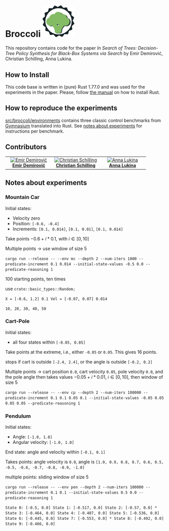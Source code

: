 # Broccoli <td align="center" valign="top" width="33.33%"><img src="https://github.com/SUMI-lab/Broccoli/blob/main/broccoli-3d.png?raw=true" width="100px;"/></td>

This repository contains code for the paper _In Search of Trees: Decision-Tree Policy Synthesis for Black-Box Systems via Search_ by Emir Demirović, Christian Schilling, Anna Lukina.

## How to Install

This code base is written in (pure) Rust 1.77.0 and was used for the experiments in the paper.
Please, follow [the manual](https://doc.rust-lang.org/book/ch01-01-installation.html) on how to install Rust.

## How to reproduce the experiments

[src/broccoli/environments](https://github.com/SUMI-lab/Broccoli-dev/tree/main/src/broccoli/environments) contains three classic control benchmarks from [Gymnasium](https://gymnasium.farama.org/environments/classic_control/) translated into Rust. See [notes about experiments](#notes-about-experiments) for instructions per benchmark.

## Contributors

<table>
  <tbody>
    <tr>
      <td align="center" valign="top" width="33.33%"><a href="https://github.com/emirde"><img src="https://avatars.githubusercontent.com/u/18117380?v=4?s=100" width="100px;" alt="Emir Demirović"/><br /><b>Emir Demirović</b></a></td>
      <td align="center" valign="top" width="33.33%"><a href="https://github.com/schillic"><img src="https://avatars.githubusercontent.com/u/9656686?v=4?s=100" width="100px;" alt="Christian Schilling"/><br /><b>Christian Schilling</b></a></td>
      <td align="center" valign="top" width="33.33%"><a href="https://github.com/AnnaLukina"><img src="https://avatars.githubusercontent.com/u/17516017?v=4?s=100" width="100px;" alt="Anna Lukina"/><br /><b>Anna Lukina</b></a></td>
    </tr>
  </tbody>
</table>

## Notes about experiments

### Mountain Car

Initial states:
+ Velocity zero
+ Position: `[-0.6, -0.4]`
+ Increments: `[0.1, 0.014]`, `[0.1, 0.01]`, `[0.1, 0.014]`

Take points $-0.6 + i * 0.1$, with $i \in [0, 10]$

Multiple points -> use window of size 5

`cargo run --release -- --env mc --depth 2 --num-iters 1000 --predicate-increment 0.1 0.014 --initial-state-values -0.5 0.0 --predicate-reasoning 1`

100 starting points, ten times

use `crate::basic_types::Random;`


`X = [-0.6, 1.2] 0.1
Vel = [-0.07, 0.07] 0.014`

`10, 20, 30, 40, 50`

### Cart-Pole

Initial states:
+ all four states within `[-0.05, 0.05]`

Take points at the extreme, i.e., either `-0.05` or `0.05`. This gives 16 points.

stops if cart is outside `[-2.4, 2.4]`, or the angle is outside `[-0.2, 0.2]`

Multiple points -> cart position `0.0`, cart velocity `0.05`, pole velocity `0.0`, and the pole angle then takes values $-0.05 + i * 0.01$, $i \in [0, 10]$, then window of size 5

`cargo run --release -- --env cp --depth 2 --num-iters 100000 --predicate-increment 0.1 0.1 0.05 0.1 --initial-state-values -0.05 0.05 0.05 0.05 --predicate-reasoning 1`

### Pendulum

Initial states:
+ Angle: `[-1.0, 1.0]`
+ Angular velocity: `[-1.0, 1.0]`

End state: angle and velocity within `[-0.1, 0.1]`

Takes points: angle velocity is `0.0`, angle is `[1.0, 0.9, 0.8, 0.7, 0.6, 0.5, -0.5, -0.6, -0.7, -0.8, -0.9, -1.0]`

multiple points: sliding window of size 5

`cargo run --release -- --env pen --depth 2 --num-iters 100000 --predicate-increment 0.1 0.1 --initial-state-values 0.5 0.0 --predicate-reasoning 1`


`State 0: [-0.5, 0.0]
State 1: [-0.517, 0.0]
State 2: [-0.57, 0.0] *
State 3: [-0.464, 0.0]
State 4: [-0.407, 0.0]
State 5: [-0.536, 0.0]
State 6: [-0.445, 0.0]
State 7: [-0.553, 0.0] *
State 8: [-0.492, 0.0]
State 9: [-0.466, 0.0]`
